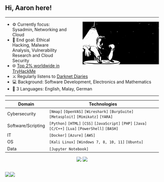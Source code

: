 ## Hi, Aaron here!

---

<a href="https://github.com/aaronamran">
  <img src="images/bnwimage.gif" alt="AARONAMRAN" align="right" style="margin-left: 50px; height="220" width="250">
</a>


- ⚙️ Currently focus: Sysadmin, Networking and Cloud
- 📌 End goal: Ethical Hacking, Malware Analysis, Vulnerability Research and Cloud Security
- 🌐 [Top 2% worldwide in TryHackMe](https://tryhackme.com/r/p/aaronamran)
- ⚔️ Regularly listens to [Darknet Diaries](https://open.spotify.com/show/4XPl3uEEL9hvqMkoZrzbx5)
- 💻 Background: Software Development, Electronics and Mathematics
- 💬 3 Languages: English, Malay, German

---


| Domain             |  Technologies                                                                                              |
|--------------------|------------------------------------------------------------------------------------------------------------|
| Cybersecurity      | `[Nmap]` `[OpenVAS]` `[Wireshark]` `[BurpSuite]` `[Metasploit]` `[Mimikatz]` `[YARA]`                      |
| Software/Scripting | `[Python]` `[HTML]` `[CSS]` `[JavaScript]` `[PHP]` `[Java]` `[C/C++]` `[Lua]` `[PowerShell]` `[BASH]`      |
| IT                 | `[Docker]` `[Azure]` `[AWS]`                                                                               |
| OS                 | `[Kali Linux]` `[Windows 7, 8, 10, 11]` `[Ubuntu]`                                                         |
| Data               | `[Jupyter Notebook]`                                                                                       |

<div align="center">
  <a href="mailto:aaronamranba@gmail.com"><img src="https://img.shields.io/badge/Gmail-D14836?style=for-the-badge&logo=gmail&logoColor=white&color=black" /></a>
  <a href="https://www.linkedin.com/in/aaronamran/"><img src="https://img.shields.io/badge/LinkedIn-%2312100E.svg?&style=for-the-badge&logo=linkedin&logoColor=white&color=black" /></a>
</div>
<br>

<img src="https://github-readme-stats.vercel.app/api?username=aaronamran&theme=tokyonight&show_icons=true&count_private=true"/><img height="150px" src="https://github-readme-stats.vercel.app/api/top-langs/?username=aaronamran&show_icons=true&layout=compact&langs_count=6&hide_title=true&hide_border=true&theme=synthwave" />
